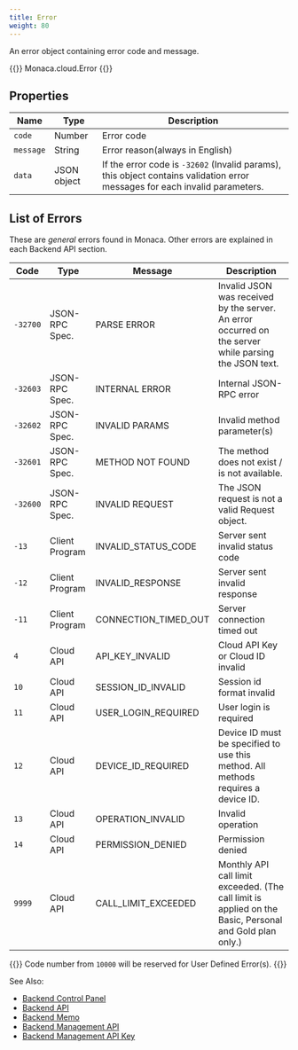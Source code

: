 ```yaml
---
title: Error
weight: 80
---
```


An error object containing error code and message.

{{<highlight javascript>}}
Monaca.cloud.Error
{{</highlight>}}

## Properties

Name | Type | Description
-----|------|-------------
`code`    | Number |  Error code
`message` | String |  Error reason(always in English)
`data`    | JSON object |  If the error code is `-32602` (Invalid params), this object contains validation error messages for each invalid parameters.

## List of Errors

These are *general* errors found in Monaca. Other errors are explained in each Backend API section.

Code | Type | Message | Description
-----|------|---------|-------------------
`-32700` | JSON-RPC Spec. | PARSE ERROR | Invalid JSON was received by the server. An error occurred on the server while parsing the JSON text.
`-32603` | JSON-RPC Spec. | INTERNAL ERROR | Internal JSON-RPC error
`-32602` | JSON-RPC Spec. | INVALID PARAMS | Invalid method parameter(s)
`-32601` | JSON-RPC Spec. | METHOD NOT FOUND | The method does not exist / is not available.
`-32600` | JSON-RPC Spec. | INVALID REQUEST | The JSON request is not a valid Request object.
`-13` | Client Program | INVALID_STATUS_CODE | Server sent invalid status code
`-12` | Client Program | INVALID_RESPONSE | Server sent invalid response
`-11` | Client Program | CONNECTION_TIMED_OUT | Server connection timed out
`4` | Cloud API | API_KEY_INVALID | Cloud API Key or Cloud ID invalid
`10` | Cloud API | SESSION_ID_INVALID | Session id format invalid
`11` | Cloud API | USER_LOGIN_REQUIRED | User login is required
`12` | Cloud API | DEVICE_ID_REQUIRED | Device ID must be specified to use this method. All methods requires a device ID.
`13` | Cloud API | OPERATION_INVALID | Invalid operation
`14` | Cloud API | PERMISSION_DENIED | Permission denied
`9999` | Cloud API | CALL_LIMIT_EXCEEDED | Monthly API call limit exceeded. (The call limit is applied on the Basic, Personal and Gold plan only.)

{{<note>}}
Code number from <code>10000</code> will be reserved for User Defined Error(s).
{{</note>}}

See Also: 

- [Backend Control Panel](/en/products_guide/backend/control_panel)
- [Backend API](../../cloud)
- [Backend Memo](/en/sampleapp/samples/backend_memo)
- [Backend Management API](../../cloud_management)
- [Backend Management API Key](/en/products_guide/backend/control_panel/#backend-management-api-key)

